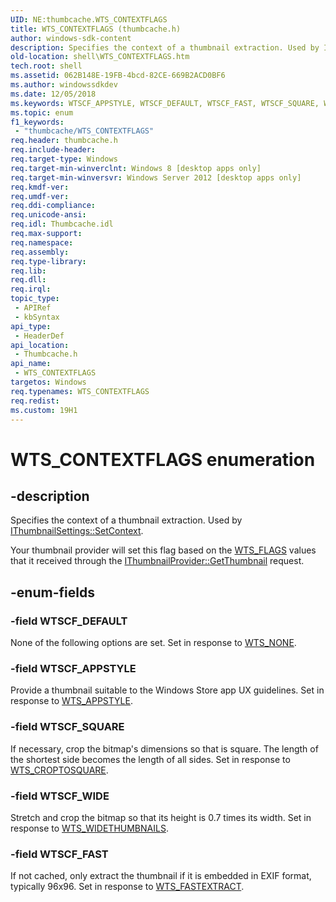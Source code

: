 ```yaml
---
UID: NE:thumbcache.WTS_CONTEXTFLAGS
title: WTS_CONTEXTFLAGS (thumbcache.h)
author: windows-sdk-content
description: Specifies the context of a thumbnail extraction. Used by IThumbnailSettings::SetContext.
old-location: shell\WTS_CONTEXTFLAGS.htm
tech.root: shell
ms.assetid: 062B148E-19FB-4bcd-82CE-669B2ACD0BF6
ms.author: windowssdkdev
ms.date: 12/05/2018
ms.keywords: WTSCF_APPSTYLE, WTSCF_DEFAULT, WTSCF_FAST, WTSCF_SQUARE, WTSCF_WIDE, WTS_CONTEXTFLAGS, WTS_CONTEXTFLAGS enumeration [Windows Shell], shell.WTS_CONTEXTFLAGS, thumbcache/WTSCF_APPSTYLE, thumbcache/WTSCF_DEFAULT, thumbcache/WTSCF_FAST, thumbcache/WTSCF_SQUARE, thumbcache/WTSCF_WIDE, thumbcache/WTS_CONTEXTFLAGS
ms.topic: enum
f1_keywords: 
 - "thumbcache/WTS_CONTEXTFLAGS"
req.header: thumbcache.h
req.include-header: 
req.target-type: Windows
req.target-min-winverclnt: Windows 8 [desktop apps only]
req.target-min-winversvr: Windows Server 2012 [desktop apps only]
req.kmdf-ver: 
req.umdf-ver: 
req.ddi-compliance: 
req.unicode-ansi: 
req.idl: Thumbcache.idl
req.max-support: 
req.namespace: 
req.assembly: 
req.type-library: 
req.lib: 
req.dll: 
req.irql: 
topic_type:
 - APIRef
 - kbSyntax
api_type:
 - HeaderDef
api_location:
 - Thumbcache.h
api_name:
 - WTS_CONTEXTFLAGS
targetos: Windows
req.typenames: WTS_CONTEXTFLAGS
req.redist: 
ms.custom: 19H1
---
```


# WTS_CONTEXTFLAGS enumeration


## -description


Specifies the context of a thumbnail extraction. Used by <a href="https://docs.microsoft.com/windows/desktop/api/thumbcache/nf-thumbcache-ithumbnailsettings-setcontext">IThumbnailSettings::SetContext</a>.

Your thumbnail provider will set this flag based on the <a href="https://docs.microsoft.com/windows/desktop/api/thumbcache/ne-thumbcache-wts_flags">WTS_FLAGS</a> values that it received through the <a href="https://docs.microsoft.com/windows/desktop/api/thumbcache/nf-thumbcache-ithumbnailprovider-getthumbnail">IThumbnailProvider::GetThumbnail</a> request.


## -enum-fields




### -field WTSCF_DEFAULT

None of the following options are set. Set in response to <a href="https://docs.microsoft.com/windows/desktop/api/thumbcache/ne-thumbcache-wts_flags">WTS_NONE</a>.


### -field WTSCF_APPSTYLE

Provide a thumbnail suitable to the Windows Store app UX guidelines. Set in response to <a href="https://docs.microsoft.com/windows/desktop/api/thumbcache/ne-thumbcache-wts_flags">WTS_APPSTYLE</a>.


### -field WTSCF_SQUARE

If necessary, crop the bitmap's dimensions so that is square. The length of the shortest side becomes the length of all sides. Set in response to <a href="https://docs.microsoft.com/windows/desktop/api/thumbcache/ne-thumbcache-wts_flags">WTS_CROPTOSQUARE</a>.


### -field WTSCF_WIDE

Stretch and crop the bitmap so that its height is 0.7 times its width. Set in response to <a href="https://docs.microsoft.com/windows/desktop/api/thumbcache/ne-thumbcache-wts_flags">WTS_WIDETHUMBNAILS</a>.


### -field WTSCF_FAST

If not cached, only extract the thumbnail if it is embedded in EXIF format, typically 96x96. Set in response to <a href="https://docs.microsoft.com/windows/desktop/api/thumbcache/ne-thumbcache-wts_flags">WTS_FASTEXTRACT</a>.

